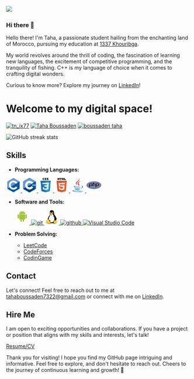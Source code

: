 
<img src='https://media.giphy.com/media/v1.Y2lkPTc5MGI3NjExaHhzczRoenozaXYxamdseXQ3M2dxMXhzeHVjOXNuY3R0bmsyOW9sbSZlcD12MV9pbnRlcm5hbF9naWZfYnlfaWQmY3Q9Zw/l41JU9pUyosHzWyuQ/giphy.gif' height='400'>




### Hi there 👋

Hello there! I'm Taha, a passionate student hailing from the enchanting land of Morocco, pursuing my education at [1337 Khouribga](https://1337.ma/en/khouribga/). 

My world revolves around the thrill of coding, the fascination of learning new languages, the excitement of 
competitive programming, and the tranquility of fishing. C++ is my language of choice when it comes to crafting digital wonders. 

Curious to know more? Explore my journey on [LinkedIn](https://www.linkedin.com/in/taha-boussaden-139100252/)!






# Welcome to my digital space!
<p align="left">
<a href="https://twitter.com/tn_ix77" target="blank"><img align="center" src="https://raw.githubusercontent.com/rahuldkjain/github-profile-readme-generator/master/src/images/icons/Social/twitter.svg" alt="tn_ix77" height="30" width="40" /></a>
<a href="https://linkedin.com/in/taha boussaden" target="blank"><img align="center" src="https://raw.githubusercontent.com/rahuldkjain/github-profile-readme-generator/master/src/images/icons/Social/linked-in-alt.svg" alt="Taha Boussaden" height="30" width="40" /></a>
<a href="https://www.leetcode.com/tahaboussaden7322" target="blank"><img align="center" src="https://raw.githubusercontent.com/rahuldkjain/github-profile-readme-generator/master/src/images/icons/Social/leet-code.svg" alt="boussaden taha" height="30" width="40" /></a>
</p>

![GitHub streak stats](https://streak-stats.demolab.com/?user=ThePhoenix77)  


## Skills

- **Programming Languages:**

<p align="left">  <a href="https://www.cprogramming.com/" target="_blank" rel="noreferrer"> <img src="https://raw.githubusercontent.com/devicons/devicon/master/icons/c/c-original.svg" alt="c" width="40" height="40"/> </a> 
  <a href="https://www.w3schools.com/cpp/" target="_blank" rel="noreferrer"> <img src="https://raw.githubusercontent.com/devicons/devicon/master/icons/cplusplus/cplusplus-original.svg" alt="cplusplus" width="40" height="40"/> </a> 
  <a href="https://www.w3schools.com/css/" target="_blank" rel="noreferrer"> <img src="https://raw.githubusercontent.com/devicons/devicon/master/icons/css3/css3-original-wordmark.svg" alt="css3" width="40" height="40"/> </a> 
  <a href="https://www.w3.org/html/" target="_blank" rel="noreferrer"> <img src="https://raw.githubusercontent.com/devicons/devicon/master/icons/html5/html5-original-wordmark.svg" alt="html5" width="40" height="40"/> </a> 
  <a href="https://www.java.com" target="_blank" rel="noreferrer"> <img src="https://raw.githubusercontent.com/devicons/devicon/master/icons/java/java-original.svg" alt="java" width="40" height="40"/> </a>  
  <a href="https://www.php.net" target="_blank" rel="noreferrer"> <img src="https://raw.githubusercontent.com/devicons/devicon/master/icons/php/php-original.svg" alt="php" width="40" height="40"/> </a> </p>

- **Software and Tools:**
  <p align="left"> 
  <a href="https://developer.android.com" target="_blank" rel="noreferrer"> <img src="https://raw.githubusercontent.com/devicons/devicon/master/icons/android/android-original-wordmark.svg" alt="android" width="40" height="40"/>     </a>
  <a href="https://git-scm.com/" target="_blank" rel="noreferrer"> <img src="https://www.vectorlogo.zone/logos/git-scm/git-scm-icon.svg" alt="git" width="40" height="40"/> </a> 
  <a href="https://www.linux.org/" target="_blank" rel="noreferrer"> <img src="https://raw.githubusercontent.com/devicons/devicon/master/icons/linux/linux-original.svg" alt="linux" width="40" height="40"/> </a>
  <a href="https://github.com/" target="_blank" rel="noreferrer"> <img src="https://www.vectorlogo.zone/logos/github/github-icon.svg" alt="github" width="40" height="40"/> </a>
  <a href="https:www.code.visualstudio.com/" target="_blank" rel="noreferrer"> <img src="https://www.vectorlogo.zone/logos/visualstudio_code/visualstudio_code-icon.svg" alt="Visual Studio Code" width="40" height="40"/> </a></p>

      
- **Problem Solving:**
  
    *   [LeetCode](https://leetcode.com/tahaboussaden7322/)
    *   [CodeForces](https://codeforces.com/profile/tn_ix)
    *   [CodinGame](https://www.codingame.com/profile/2e267f8133343a24e57a0da32e5550544483085)


## Contact

Let's connect! Feel free to reach out to me at tahaboussaden7322@gmail.com 
or connect with me on [LinkedIn](https://www.linkedin.com/in/taha-boussaden-139100252/).

## Hire Me

I am open to exciting opportunities and collaborations. If you have a project or position that aligns with my skills and interests, let's talk!

[Resume/CV](CV_TAHA_BOUSSADEN.pdf)

Thank you for visiting! I hope you find my GitHub page intriguing and informative. Feel free to explore, and don't hesitate to reach out. Cheers to the journey of continuous learning and growth! 🚀




